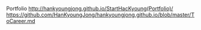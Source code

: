 Portfolio
http://hankyoungjong.github.io/StartHacKyoung(Portfolio)/
https://github.com/HanKyoungJong/hankyoungjong.github.io/blob/master/ToCareer.md
